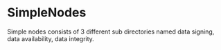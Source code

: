 # SimpleNodes
Simple nodes consists of 3 different sub directories named data signing, data availability, data integrity.
